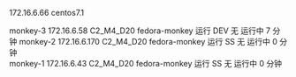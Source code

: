 172.16.6.66 centos7.1


monkey-3	172.16.6.58 C2_M4_D20	fedora-monkey	运行	DEV	无	运行中	7 分钟
monkey-2	172.16.6.170 C2_M4_D20	fedora-monkey	运行	SS	无	运行中	0 分钟	
monkey-1	172.16.6.43 C2_M4_D20	fedora-monkey	运行	SS	无	运行中	0 分钟
